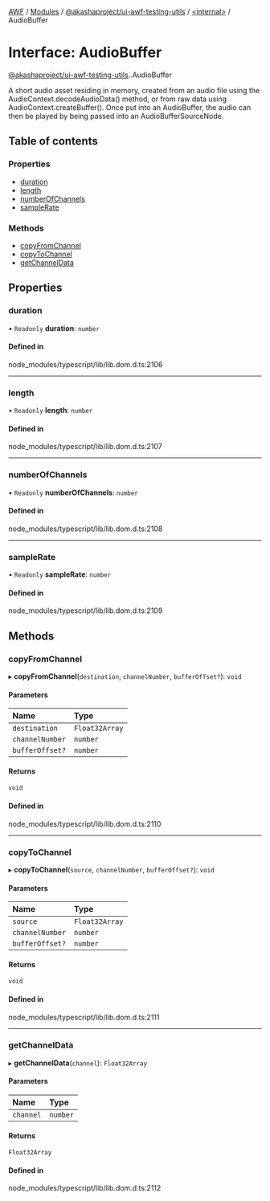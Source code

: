 [AWF](../README.md) / [Modules](../modules.md) / [@akashaproject/ui-awf-testing-utils](../modules/akashaproject_ui_awf_testing_utils.md) / [<internal\>](../modules/akashaproject_ui_awf_testing_utils._internal_.md) / AudioBuffer

# Interface: AudioBuffer

[@akashaproject/ui-awf-testing-utils](../modules/akashaproject_ui_awf_testing_utils.md).[<internal>](../modules/akashaproject_ui_awf_testing_utils._internal_.md).AudioBuffer

A short audio asset residing in memory, created from an audio file using the AudioContext.decodeAudioData() method, or from raw data using AudioContext.createBuffer(). Once put into an AudioBuffer, the audio can then be played by being passed into an AudioBufferSourceNode.

## Table of contents

### Properties

- [duration](akashaproject_ui_awf_testing_utils._internal_.AudioBuffer.md#duration)
- [length](akashaproject_ui_awf_testing_utils._internal_.AudioBuffer.md#length)
- [numberOfChannels](akashaproject_ui_awf_testing_utils._internal_.AudioBuffer.md#numberofchannels)
- [sampleRate](akashaproject_ui_awf_testing_utils._internal_.AudioBuffer.md#samplerate)

### Methods

- [copyFromChannel](akashaproject_ui_awf_testing_utils._internal_.AudioBuffer.md#copyfromchannel)
- [copyToChannel](akashaproject_ui_awf_testing_utils._internal_.AudioBuffer.md#copytochannel)
- [getChannelData](akashaproject_ui_awf_testing_utils._internal_.AudioBuffer.md#getchanneldata)

## Properties

### duration

• `Readonly` **duration**: `number`

#### Defined in

node_modules/typescript/lib/lib.dom.d.ts:2106

___

### length

• `Readonly` **length**: `number`

#### Defined in

node_modules/typescript/lib/lib.dom.d.ts:2107

___

### numberOfChannels

• `Readonly` **numberOfChannels**: `number`

#### Defined in

node_modules/typescript/lib/lib.dom.d.ts:2108

___

### sampleRate

• `Readonly` **sampleRate**: `number`

#### Defined in

node_modules/typescript/lib/lib.dom.d.ts:2109

## Methods

### copyFromChannel

▸ **copyFromChannel**(`destination`, `channelNumber`, `bufferOffset?`): `void`

#### Parameters

| Name | Type |
| :------ | :------ |
| `destination` | `Float32Array` |
| `channelNumber` | `number` |
| `bufferOffset?` | `number` |

#### Returns

`void`

#### Defined in

node_modules/typescript/lib/lib.dom.d.ts:2110

___

### copyToChannel

▸ **copyToChannel**(`source`, `channelNumber`, `bufferOffset?`): `void`

#### Parameters

| Name | Type |
| :------ | :------ |
| `source` | `Float32Array` |
| `channelNumber` | `number` |
| `bufferOffset?` | `number` |

#### Returns

`void`

#### Defined in

node_modules/typescript/lib/lib.dom.d.ts:2111

___

### getChannelData

▸ **getChannelData**(`channel`): `Float32Array`

#### Parameters

| Name | Type |
| :------ | :------ |
| `channel` | `number` |

#### Returns

`Float32Array`

#### Defined in

node_modules/typescript/lib/lib.dom.d.ts:2112
